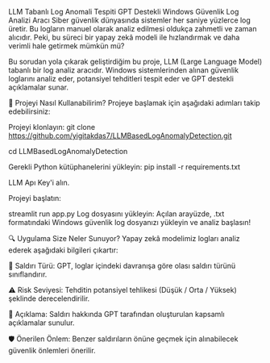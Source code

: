 LLM Tabanlı Log Anomali Tespiti
GPT Destekli Windows Güvenlik Log Analizi Aracı
Siber güvenlik dünyasında sistemler her saniye yüzlerce log üretir. Bu logların manuel olarak analiz edilmesi oldukça zahmetli ve zaman alıcıdır. Peki, bu süreci bir yapay zekâ modeli ile hızlandırmak ve daha verimli hale getirmek mümkün mü?

Bu sorudan yola çıkarak geliştirdiğim bu proje, LLM (Large Language Model) tabanlı bir log analiz aracıdır. Windows sistemlerinden alınan güvenlik loglarını analiz eder, potansiyel tehditleri tespit eder ve GPT destekli açıklamalar sunar.

🚀 Projeyi Nasıl Kullanabilirim?
Projeye başlamak için aşağıdaki adımları takip edebilirsiniz:

Projeyi klonlayın:
git clone https://github.com/yigitakdas7/LLMBasedLogAnomalyDetection.git

cd LLMBasedLogAnomalyDetection

Gerekli Python kütüphanelerini yükleyin:
pip install -r requirements.txt

LLM Apı Key'i alın.

Projeyi başlatın:

streamlit run app.py
Log dosyasını yükleyin:
Açılan arayüzde, .txt formatındaki Windows güvenlik log dosyanızı yükleyin ve analiz başlasın!

🔍 Uygulama Size Neler Sunuyor?
Yapay zekâ modelimiz logları analiz ederek aşağıdaki bilgileri çıkartır:

🚨 Saldırı Türü: GPT, loglar içindeki davranışa göre olası saldırı türünü sınıflandırır.

⚠️ Risk Seviyesi: Tehditin potansiyel tehlikesi (Düşük / Orta / Yüksek) şeklinde derecelendirilir.

📖 Açıklama: Saldırı hakkında GPT tarafından oluşturulan kapsamlı açıklamalar sunulur.

🛡️ Önerilen Önlem: Benzer saldırıların önüne geçmek için alınabilecek güvenlik önlemleri önerilir.
